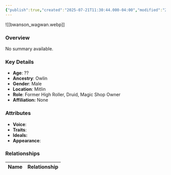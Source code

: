 ```yaml
---
{"publish":true,"created":"2025-07-21T11:30:44.000-04:00","modified":"2025-07-25T11:35:49.000-04:00","published":"2025-07-25T11:35:49.000-04:00","cssclasses":"","Age":"??","Ancestry":"Owlin","Gender":"Male","Location":["Mitlin"],"Role":["Former High Roller, Druid, Magic Shop Owner"],"Affiliation":["None"],"Appearances":["[[-The High Rollers Campaign-]]","[[Kindlethicket - Envoys of Mitlin]]","[[The Marrowsucker Contract]]"]}
---
```



![[bwanson_wagwan.webp]]

### Overview
No summary available.

### Key Details
- **Age**: ??
- **Ancestry**: Owlin
- **Gender**: Male
- **Location**: Mitlin
- **Role**: Former High Roller, Druid, Magic Shop Owner
- **Affiliation:** None

### Attributes
- **Voice**: 
- **Traits**: 
- **Ideals:** 
- **Appearance**:

### Relationships

| Name  | Relationship |
| ----- | ------------ |

